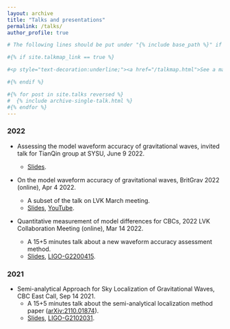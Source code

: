 ```yaml
---
layout: archive
title: "Talks and presentations"
permalink: /talks/
author_profile: true

# The following lines should be put under "{% include base_path %}" if you want them

#{% if site.talkmap_link == true %}

#<p style="text-decoration:underline;"><a href="/talkmap.html">See a map of all the places I've given a talk!</#a></p>

#{% endif %}

#{% for post in site.talks reversed %}
#  {% include archive-single-talk.html %}
#{% endfor %}
---
```

### 2022
* Assessing the model waveform accuracy of gravitational waves, invited talk for TianQin group at SYSU, June 9 2022.
  * [Slides](../files/slides/wavediff_toTianQin202206.pdf).
  
* On the model waveform accuracy of gravitational waves, BritGrav 2022 (online), Apr 4 2022.
  * A subset of the talk on LVK March meeting.
  * [Slides](../files/slides/wavediff_BritGrav.pdf), [YouTube](https://www.youtube.com/channel/UCi7dJBbZS3DmmHCaLGMKU1A/videos).

* Quantitative measurement of model differences for CBCs, 2022 LVK Collaboration Meeting (online), Mar 14 2022.
  * A 15+5 minutes talk about a new waveform accuracy assessment method. 
  * [Slides](../files/slides/wavediff_LVK2022meeting_PE.pdf), [LIGO-G2200415](https://dcc.ligo.org/LIGO-G2200415).

### 2021
* Semi-analytical Approach for Sky Localization of Gravitational Waves, CBC East Call, Sep 14 2021.
    * A 15+5 minutes talk about the semi-analytical localization method paper ([arXiv:2110.01874](https://arxiv.org/abs/2110.01874)). 
    * [Slides](../files/slides/semoloc_report.pdf), [LIGO-G2102031](https://dcc.ligo.org/LIGO-G2102031).
